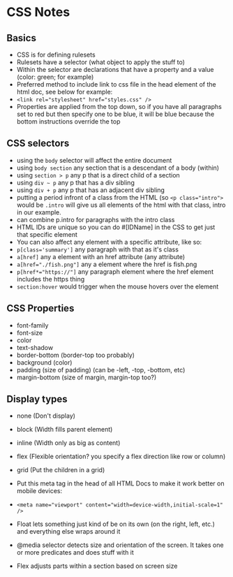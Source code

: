 # CSS Notes

## Basics

- CSS is for defining rulesets
- Rulesets have a selector (what object to apply the stuff to)
- Within the selector are declarations that have a property and a value (color: green; for example)
- Preferred method to include link to css file in the head element of the html doc, see below for example:
- `<link rel="stylesheet" href="styles.css" />`
- Properties are applied from the top down, so if you have all paragraphs set to red but then specify one to be blue, it will be blue because the bottom instructions override the top

## CSS selectors

- using the `body` selector will affect the entire document
- using `body section` any section that is a descendant of a body (within)
- using `section > p` any p that is a direct child of a section
- using `div ~ p` any p that has a div sibling
- using `div + p` any p that has an adjacent div sibling
- putting a period infront of a class from the HTML (so `<p class="intro">` would be `.intro` will give us all elements of the html with that class, intro in our example.
- can combine p.intro for paragraphs with the intro class
- HTML IDs are unique so you can do #[IDName] in the CSS to get just that specific element
- You can also affect any element with a specific attribute, like so:
- `p[class='summary']` any paragraph with that as it's class
- `a[href]` any a element with an href attribute (any attribute)
- `a[href="./fish.png"]` any a element where the href is fish.png
- `p[href*="https://"]` any paragraph element where the href element includes the https thing
- `section:hover` would trigger when the mouse hovers over the element

## CSS Properties

- font-family
- font-size
- color
- text-shadow
- border-bottom (border-top too probably)
- background (color)
- padding (size of padding) (can be -left, -top, -bottom, etc)
- margin-bottom (size of margin, margin-top too?)

## Display types

- none (Don't display)
- block (Width fills parent element)
- inline (Width only as big as content)
- flex (Flexible orientation? you specify a flex direction like row or column)
- grid (Put the children in a grid)

- Put this meta tag in the head of all HTML Docs to make it work better on mobile devices:
- `<meta name="viewport" content="width=device-width,initial-scale=1" />`

- Float lets something just kind of be on its own (on the right, left, etc.) and everything else wraps around it

- @media selector detects size and orientation of the screen. It takes one or more predicates and does stuff with it

- Flex adjusts parts within a section based on screen size